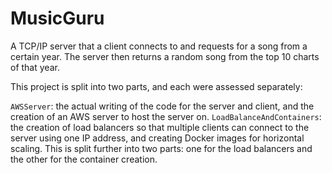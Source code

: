 # MusicGuru

A TCP/IP server that a client connects to and requests for a song from a certain year. The server then returns a random song from the top 10 charts of that year.

This project is split into two parts, and each were assessed separately:

`AWSServer`: the actual writing of the code for the server and client, and the creation of an AWS server to host the server on.
`LoadBalanceAndContainers`: the creation of load balancers so that multiple clients can connect to the server using one IP address, and creating Docker images for horizontal scaling. This is split further into two parts: one for the load balancers and the other for the container creation.